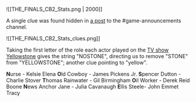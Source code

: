 ![[THE_FINALS_CB2_Stats.png | 2000]]

A single clue was found hidden in [a post](https://discord.com/channels/1008696016318513243/1009830123463266365/1127007490035421207) to the <label>#</label>game-announcements channel. 

![[THE_FINALS_CB2_Stats_clues.png]]

Taking the first letter of the role each actor played on the [TV show Yellowstone](https://m.imdb.com/title/tt4236770/fullcredits/cast) gives the string "NOSTONE", directing us to remove "STONE" from "YELLOWSTONE"; another clue pointing to "yellow".

**N**urse - Kelsie Elena 
**O**ld Cowboy - James Pickens Jr.
**S**pencer Dutton - Charlie Stover
**T**homas Rainwater - Gil Birmingham
**O**il Worker - Derek Reid Boone
**N**ews Anchor Jane - Julia Cavanaugh
**E**llis Steele- John Emmet Tracy